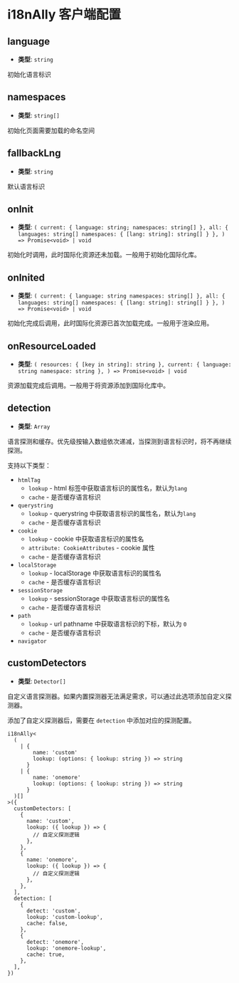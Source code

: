 # i18nAlly 客户端配置

## language

- **类型**: `string`

初始化语言标识

## namespaces

- **类型**: `string[]`

初始化页面需要加载的命名空间

## fallbackLng

- **类型**: `string`

默认语言标识

## onInit

- **类型**: `(
    current: { language: string; namespaces: string[] },
    all: {
      languages: string[]
      namespaces: {
        [lang: string]: string[]
      }
    },
  ) => Promise<void> | void`

初始化时调用，此时国际化资源还未加载。一般用于初始化国际化库。

## onInited

- **类型**: `(
    current: {
      language: string
      namespaces: string[]
    },
    all: {
      languages: string[]
      namespaces: {
        [lang: string]: string[]
      }
    },
  ) => Promise<void> | void`

初始化完成后调用，此时国际化资源已首次加载完成。一般用于渲染应用。

## onResourceLoaded

- **类型**: `(
    resources: {
      [key in string]: string
    },
    current: {
      language: string
      namespace: string
    },
  ) => Promise<void> | void`

资源加载完成后调用。一般用于将资源添加到国际化库中。


## detection

- **类型**: `Array`

语言探测和缓存。优先级按输入数组依次递减，当探测到语言标识时，将不再继续探测。

支持以下类型：

- `htmlTag`
  - `lookup` - html 标签中获取语言标识的属性名，默认为`lang`
  - `cache` - 是否缓存语言标识
- `querystring`
  - `lookup` - querystring 中获取语言标识的属性名，默认为`lang`
  - `cache` - 是否缓存语言标识
- `cookie`
  - `lookup` - cookie 中获取语言标识的属性名
  - `attribute: CookieAttributes` - cookie 属性
  - `cache` - 是否缓存语言标识
- `localStorage`
  - `lookup` - localStorage 中获取语言标识的属性名
  - `cache` - 是否缓存语言标识
- `sessionStorage`
  - `lookup` - sessionStorage 中获取语言标识的属性名
  - `cache` - 是否缓存语言标识
- `path`
  - `lookup` - url pathname 中获取语言标识的下标，默认为 `0`
  - `cache` - 是否缓存语言标识
- `navigator`


## customDetectors

- **类型**: `Detector[]`

自定义语言探测器。如果内置探测器无法满足需求，可以通过此选项添加自定义探测器。

添加了自定义探测器后，需要在 `detection` 中添加对应的探测配置。

```tsx
i18nAlly<
  (
    | {
        name: 'custom'
        lookup: (options: { lookup: string }) => string
      }
    | {
        name: 'onemore'
        lookup: (options: { lookup: string }) => string
      }
  )[]
>({
  customDetectors: [
    {
      name: 'custom',
      lookup: ({ lookup }) => {
        // 自定义探测逻辑
      },
    },
    {
      name: 'onemore',
      lookup: ({ lookup }) => {
        // 自定义探测逻辑
      },
    },
  ],
  detection: [
    {
      detect: 'custom',
      lookup: 'custom-lookup',
      cache: false,
    }, 
    {
      detect: 'onemore',
      lookup: 'onemore-lookup',
      cache: true,
    },
  ],
})
```
